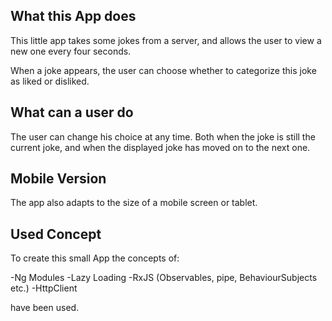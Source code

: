 ## What this App does

This little app takes some jokes from a server, and allows the user to view a new one every four seconds.

When a joke appears, the user can choose whether to categorize this joke as liked or disliked.

## What can a user do

The user can change his choice at any time. Both when the joke is still the current joke, and when the displayed joke has moved on to the next one.

## Mobile Version

The app also adapts to the size of a mobile screen or tablet.

## Used Concept

To create this small App the concepts of:

-Ng Modules
-Lazy Loading
-RxJS (Observables, pipe, BehaviourSubjects etc.)
-HttpClient

have been used.
